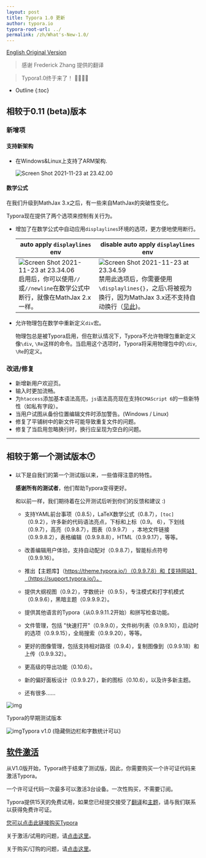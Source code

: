 ```yaml
---
layout: post
title: Typora 1.0 更新
author: typora.io
typora-root-url: ../
permalink: /zh/What's-New-1.0/
---
```


[English Original Version](/What's-New-1.0/)

> 感谢 Frederick Zhang 提供的翻译

> Typora1.0终于来了！ 🎉🎉🎉🎉

* Outline
{:toc}

## 相较于0.11 (beta)版本

### 新增项

#### 支持新架构

- 在Windows&Linux上支持了ARM架构.

  ![Screen Shot 2021-11-23 at 23.42.00](https://support.typora.io/media/new-1.0/Screen%20Shot%202021-11-23%20at%2023.42.00.png)

#### 数学公式

在我们升级到MathJax 3.x之后，有一些来自MathJax的突破性变化。

Typora现在提供了两个选项来控制有关行为。

- 增加了在数学公式中自动应用`displaylines`环境的选项，更方便地使用断行。

  | auto apply `displaylines` env                                | disable auto apply `displaylines` env                        |
  | ------------------------------------------------------------ | ------------------------------------------------------------ |
  | ![Screen Shot 2021-11-23 at 23.34.06](https://support.typora.io/media/new-1.0/Screen%20Shot%202021-11-23%20at%2023.34.06.png) 启用后，你可以使用`//`或`//newline`在数学公式中断行，就像在MathJax 2.x一样。 | ![Screen Shot 2021-11-23 at 23.34.59](https://support.typora.io/media/new-1.0/Screen%20Shot%202021-11-23%20at%2023.34.59.png) 禁用此选项后，你需要使用`\displaylines{}`，之后`\`将被视为换行，因为MathJax 3.x还不支持自动换行（[见此](https://github.com/mathjax/MathJax/issues/2312))。 |

- 允许物理包在数学中重新定义`div`宏。

  物理包总是被Typora启用，但在默认情况下，Typora不允许物理包重新定义像`\div`, `\Re`这样的命令。当启用这个选项时，Typora将采用物理包中的`\div`, `\Re`的定义。

### 改进/修复

- 新增新用户欢迎页。
- 输入时更加流畅。
- 为`htaccess`添加基本语法高亮，`js`语法高亮现在支持`ECMAScript 6`的一些新特性（如私有字段）。
- 当用户试图从备份位置编辑文件时添加警告。(Windows / Linux)
- 修复了平铺树中的新文件可能导致重复文件的问题。
- 修复了当启用忽略换行时，换行应呈现为空白的问题。

------

## 相较于第一个测试版本🕐

- 以下是自我们的第一个测试版以来，一些值得注意的特性。

  **感谢所有的测试者**，他们帮助Typora变得更好。

  和以前一样，我们期待着在公开测试后听到你们的反馈和建议 :)

  - 支持YAML前台事项（0.8.5），LaTeX数学公式（0.8.7），`[toc]`（0.9.2），许多新的代码语法亮点，下标和上标（0.9。 6），下划线（0.9.7），高亮（0.9.8.7），图表（0.9.9.7） ，本地文件链接（0.9.9.8.2），表格编辑（0.9.9.8.8），HTML（0.9.9.17），等等。

  - 改善编辑用户体验，支持自动配对（0.9.8.7），智能标点符号（0.9.9.16）。

  - 推出【主题库】（https://theme.typora.io/）（0.9.9.7.8）和【支持网站】（https://support.typora.io/）。

  - 提供大纲视图（0.9.2），字数统计（0.9.5），专注模式和打字机模式（0.9.9.6），黑暗主题（0.9.9.9.2）。

  - 提供其他语言的Typora（从0.9.9.11.2开始）和拼写检查功能。

  - 文件管理，包括 "快速打开"（0.9.9.0），文件树/列表（0.9.9.10），启动时的选项（0.9.9.15），全局搜索（0.9.9.20），等等。

  - 更好的图像管理，包括支持相对路径（0.9.4），复制图像到（0.9.9.18）和上传（0.9.9.32）。

  - 更高级的导出功能（0.10.6）。

  - 新的偏好面板设计（0.9.9.27），新的图标（0.10.6），以及许多新主题。

  - 还有很多......

![img](https://support.typora.io/media/new-1.0/CCHiRYKUAAA9LIc.png)

Typora的早期测试版本


![img](https://support.typora.io/media/new-1.0/Screen%20Shot%202021-11-23%20at%2023.30.26.png)Typora v1.0 (隐藏侧边栏和字数统计可以)

## [软件激活](https://support.typora.io/What's-New-1.0/#purchase--activate-typora)

从V1.0版开始，Typora终于结束了测试版，因此，你需要购买一个许可证代码来激活Typora。

一个许可证代码一次最多可以激活3台设备。一次性购买，不需要订阅。

Typora提供15天的免费试用，如果您已经提交接受了[翻译](https://github.com/typora/Typora-i18n)和[主题](https://github.com/typora/typora-theme-gallery)，请与我们联系以获得免费许可证。

[您可以点击此链接购买Typora](https://store.typora.io/)

关于激活/试用的问题，请[点击这里](https://support.typora.io/activation)。

关于购买/订购的问题，请[点击这里](https://support.typora.io/purchase)。